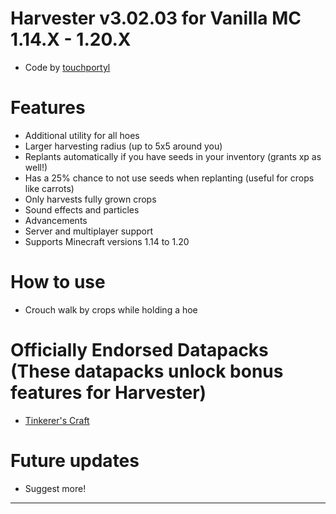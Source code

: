 # Harvester v3.02.03 for Vanilla MC 1.14.X - 1.20.X
- Code by [touchportyl](https://github.com/touchportyl/)

# Features
- Additional utility for all hoes
- Larger harvesting radius (up to 5x5 around you)
- Replants automatically if you have seeds in your inventory (grants xp as well!)
- Has a 25% chance to not use seeds when replanting (useful for crops like carrots)
- Only harvests fully grown crops
- Sound effects and particles
- Advancements
- Server and multiplayer support
- Supports Minecraft versions 1.14 to 1.20

# How to use
- Crouch walk by crops while holding a hoe

# Officially Endorsed Datapacks (These datapacks unlock bonus features for Harvester)
- [Tinkerer's Craft](https://github.com/touchportyl/tinkererscraft)

# Future updates
- Suggest more!


---
